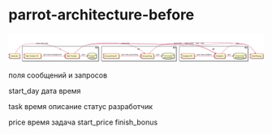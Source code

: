 # parrot-architecture-before

![схема сервисов](./doc/images/before.svg)

поля сообщений и запросов

start_day
дата
время

task
время
описание
статус
разработчик

price
время
задача
start_price
finish_bonus

